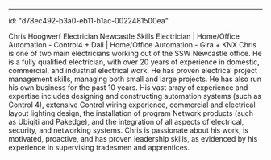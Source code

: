---
id: "d78ec492-b3a0-eb11-b1ac-0022481500ea"

Chris Hoogwerf
Electrician Newcastle
Skills
Electrician | Home/Office Automation - Control4 + Dali | Home/Office Automation - Gira + KNX
Chris is one of two main electricians working out of the SSW Newcastle office. He is a fully qualified electrician, with over 20 years of experience in domestic, commercial, and industrial electrical work.
He has proven electrical project management skills, managing both small and large projects. He has also run his own business for the past 10 years.
His vast array of experience and expertise includes designing and constructing automation systems (such as Control 4), extensive Control wiring experience, commercial and electrical layout lighting design, the installation of program Network products (such as Ubiqiti and Pakedge), and the integration of all aspects of electrical, security, and networking systems.
Chris is passionate about his work, is motivated, proactive, and has proven leadership skills, as evidenced by his experience in supervising tradesmen and apprentices.

